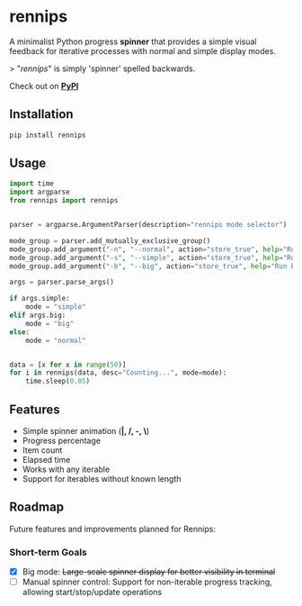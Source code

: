 # rennips

A minimalist Python progress **spinner** that provides a simple visual feedback for iterative processes with normal and simple display modes.

\> "*rennips*" is simply 'spinner' spelled backwards. 

Check out on [**PyPI**](https://pypi.org/project/rennips/)



## Installation

```bash
pip install rennips
```



## Usage

```python
import time
import argparse
from rennips import rennips


parser = argparse.ArgumentParser(description="rennips mode selector")

mode_group = parser.add_mutually_exclusive_group()
mode_group.add_argument("-n", "--normal", action="store_true", help="Run normal mode")
mode_group.add_argument("-s", "--simple", action="store_true", help="Run simple mode")
mode_group.add_argument("-b", "--big", action="store_true", help="Run big mode")

args = parser.parse_args()

if args.simple:
    mode = "simple"
elif args.big:
    mode = "big"
else:
    mode = "normal"


data = [x for x in range(50)]
for i in rennips(data, desc="Counting...", mode=mode):
    time.sleep(0.05)
```



## Features

- Simple spinner animation (**|, /, -, \\**)
- Progress percentage
- Item count
- Elapsed time
- Works with any iterable
- Support for iterables without known length



## Roadmap

Future features and improvements planned for Rennips:

### Short-term Goals
- [x] Big mode: ~~Large-scale spinner display for better visibility in terminal~~
- [ ] Manual spinner control: Support for non-iterable progress tracking, allowing start/stop/update operations
